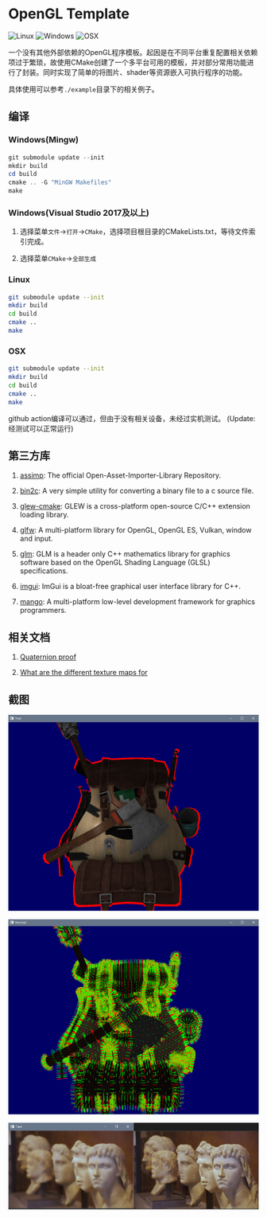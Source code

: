 # OpenGL Template

![Linux](https://github.com/Biobots/GL-Template/workflows/Linux/badge.svg) ![Windows](https://github.com/Biobots/GL-Template/workflows/Windows/badge.svg) ![OSX](https://github.com/Biobots/GL-Template/workflows/OSX/badge.svg)

一个没有其他外部依赖的OpenGL程序模板。起因是在不同平台重复配置相关依赖项过于繁琐，故使用CMake创建了一个多平台可用的模板，并对部分常用功能进行了封装。同时实现了简单的将图片、shader等资源嵌入可执行程序的功能。

具体使用可以参考`./example`目录下的相关例子。

## 编译

### Windows(Mingw)

```powershell
git submodule update --init
mkdir build
cd build
cmake .. -G "MinGW Makefiles"
make
```

### Windows(Visual Studio 2017及以上)

1. 选择菜单`文件`->`打开`->`CMake`，选择项目根目录的CMakeLists.txt，等待文件索引完成。

2. 选择菜单`CMake`->`全部生成`

### Linux

```bash
git submodule update --init
mkdir build
cd build
cmake ..
make
```

### OSX

```bash
git submodule update --init
mkdir build
cd build
cmake ..
make
```

github action编译可以通过，但由于没有相关设备，未经过实机测试。
(Update: 经测试可以正常运行)

## 第三方库

1. [assimp](https://github.com/assimp/assimp): The official Open-Asset-Importer-Library Repository.

2. [bin2c](https://github.com/gwilymk/bin2c): A very simple utility for converting a binary file to a c source file.

3. [glew-cmake](https://github.com/Perlmint/glew-cmake): GLEW is a cross-platform open-source C/C++ extension loading library.

4. [glfw](https://github.com/glfw/glfw): A multi-platform library for OpenGL, OpenGL ES, Vulkan, window and input.

5. [glm](https://github.com/g-truc/glm): GLM is a header only C++ mathematics library for graphics software based on the OpenGL Shading Language (GLSL) specifications.

6. [imgui](https://github.com/ocornut/imgui): ImGui is a bloat-free graphical user interface library for C++.

7. [mango](https://github.com/t0rakka/mango): A multi-platform low-level development framework for graphics programmers.

## 相关文档

1. [Quaternion proof](http://graphics.stanford.edu/courses/cs348a-17-winter/Papers/quaternion.pdf)

2. [What are the different texture maps for](https://help.poliigon.com/en/articles/1712652-what-are-the-different-texture-maps-for)

## 截图

![Shade](screenshots/shade.png)

![Normal Visualization](screenshots/normal_visualize.png)

![Guided filter](screenshots/guidedfilter.png)
